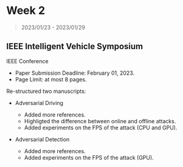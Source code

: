 # Week 2

> 2023/01/23 - 2023/01/29

## IEEE Intelligent Vehicle Symposium 

IEEE Conference 

- Paper Submission Deadline: February 01, 2023.
- Page Limit: at most 8 pages.

Re-structured two manuscripts:

- Adversarial Driving

    - Added more references.
    - Highligted the difference between online and offline attacks.
    - Added experiments on the FPS of the attack (CPU and GPU).

- Adversarial Detection
    - Added more references.
    - Added experiments on the FPS of the attack (GPU).
